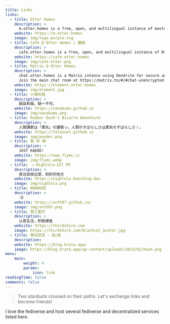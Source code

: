 ```yaml
---
title: Links
links:
  - title: Otter Homes
    description: >
      m.otter.homes is a free, open, and multilingual instance of mastodon. Here you can communicate friendly with inhabitants of different backgrounds & hobbies of the Fediverse, without the surveillance of big tech companies or governments.
    website: https://m.otter.homes
    image: img/logo-purple.svg
  - title: Café @ Otter Homes | 獺咖
    description: >
      cafe.otter.homes is a free, open, and multilingual instance of Misskey. Here you can communicate friendly with inhabitants of different backgrounds & hobbies of the Fediverse, without the surveillance of big tech companies or governments.
    website: https://cafe.otter.homes
    image: img/cafe-otter.png
  - title: Matrix @ Otter Homes
    description: >
      chat.otter.homes is a Matrix intance using Dendrite for secure and encrypted messaging. You can register for an account at https://element.otter.homes.
      Join the main chat room at https://matrix.to/#/#chat-unencrypted:chat.otter.homes.
    website: https://element.otter.homes
    image: img/element.jpg
  - title: 小倖的窝
    description: >
      甜品和猫，缺一不可。
    website: https://nanakumo.github.io
    image: img/nanakumo.png
  - title: Rubber Duck's Bizarre Adventure
    description: >
      人間讃歌は「勇気」の讃歌ッ。人間のすばらしさは勇気のすばらしさ！。
    website: https://falasool.github.io
    image: img/ponder.png
  - title: 夏·祈·枫
    description: >
      JUST KAEDE!
    website: https://www.flymc.cc
    image: img/flymc.webp
  - title: ･✦･Nightola-227 FM
    description: >
      尝试自我记录、剖析的地方
    website: https://nightola.bearblog.dev
    image: img/nightola.png
  - title: NOWHERE
    description: >
      :D
    website: https://xnth97.github.io/
    image: img/xnth97.png
  - title: 第三夏尔
    description: >
      认真生活，积极摸鱼
    website: https://thirdshire.com
    image: https://thirdshire.com/blackcat_avatar.jpg
  - title: 寒石百货 - BLUE
    description:
    website: https://blog.kryta.app/
    image: https://blog.kryta.app/wp-content/uploads/2023/02/head.png
menu:
    main:
        weight: 4
        params:
            icon: link
readingTime: false
comments: false
---
```


> Two stardusts crossed on their paths. Let's exchange links and become friends!

I love the fediverse and host several fediverse and decentralized services listed here.
